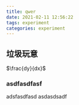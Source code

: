 ```yaml
---
title: qwer
date: 2021-02-11 12:56:22
tags: experiment
categories: experiment
---
```


## 垃圾玩意
$\frac{dy}{dx}$
### asdfasdfasf
adsfasdfasd
asdasdsadf

